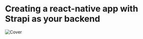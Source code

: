 # Creating a react-native app with Strapi as your backend

![Cover](https://github.com/fabio-nettis/react-native-todo-strapi-tutorial/blob/master/screenshots/article-cover-medium.png?raw=true)
